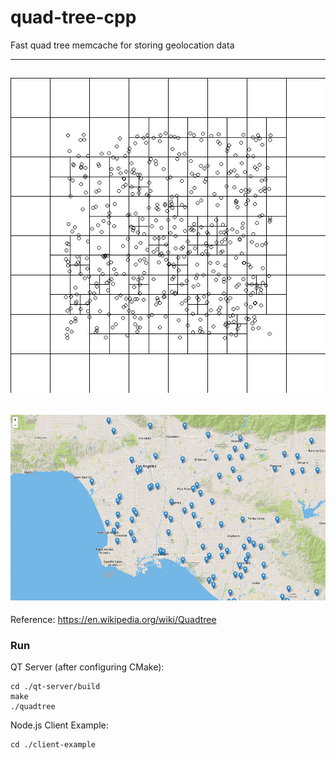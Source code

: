 
# quad-tree-cpp

Fast quad tree memcache for storing geolocation data

---
![demo](/screenshot1.jpg?raw=true)
---
![demo](/screenshot2.jpg?raw=true)
---

Reference: https://en.wikipedia.org/wiki/Quadtree

### Run

QT Server (after configuring CMake):
```
cd ./qt-server/build
make
./quadtree
```

Node.js Client Example:
```
cd ./client-example
```